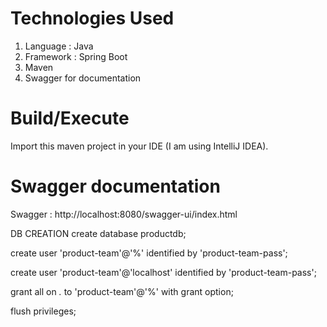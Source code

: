 # Technologies Used

1. Language : Java
2. Framework : Spring Boot
3. Maven
4. Swagger for documentation

# Build/Execute

Import this maven project in your IDE (I am using IntelliJ IDEA).

# Swagger documentation

Swagger : http://localhost:8080/swagger-ui/index.html

DB CREATION
create database productdb;

create user 'product-team'@'%' identified by 'product-team-pass';

create user 'product-team'@'localhost' identified by 'product-team-pass';

grant all on *.* to 'product-team'@'%' with grant option;

flush privileges;